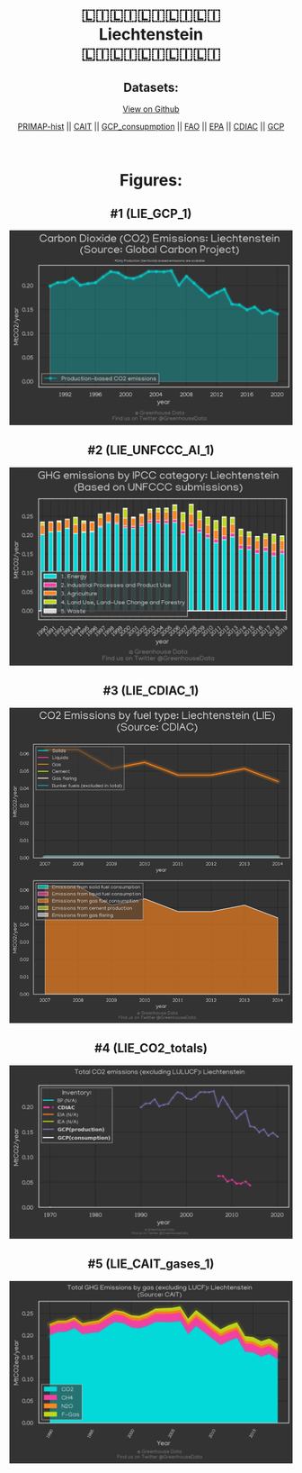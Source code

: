 
<center>
<h1 align="center">
🇱🇮🇱🇮🇱🇮🇱🇮🇱🇮
<br>
Liechtenstein
<br>
🇱🇮🇱🇮🇱🇮🇱🇮🇱🇮
</h1>
<h2>Datasets:</h2>
<p><a href="https://github.com/dquintani/GreenhouseData/tree/master/country_data/LIE_Liechtenstein/data">View on Github</a>
<br></p><p><a href="data/LIE_PRIMAP-hist.csv">PRIMAP-hist</a> || <a href="data/LIE_CAIT.csv">CAIT</a> || <a href="data/LIE_GCP_consupmption.csv">GCP_consupmption</a> || <a href="data/LIE_FAO.csv">FAO</a> || <a href="data/LIE_EPA.csv">EPA</a> || <a href="data/LIE_CDIAC.csv">CDIAC</a> || <a href="data/LIE_GCP.csv">GCP</a></p><p><br></p>
<h1>Figures:</h1><h2>#1 (LIE_GCP_1)</h2>
<p><img alt="" src="figures/LIE_GCP_1.png" /></p><h2>#2 (LIE_UNFCCC_AI_1)</h2>
<p><img alt="" src="figures/LIE_UNFCCC_AI_1.png" /></p><h2>#3 (LIE_CDIAC_1)</h2>
<p><img alt="" src="figures/LIE_CDIAC_1.png" /></p><h2>#4 (LIE_CO2_totals)</h2>
<p><img alt="" src="figures/LIE_CO2_totals.png" /></p><h2>#5 (LIE_CAIT_gases_1)</h2>
<p><img alt="" src="figures/LIE_CAIT_gases_1.png" /></p>